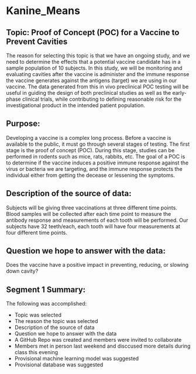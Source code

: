 # Kanine_Means
## Topic: Proof of Concept (POC) for a Vaccine to Prevent Cavities
The reason for selecting this topic is that we have an ongoing study, and we need to determine the effects that a potential vaccine candidate has in a sample population of 10 subjects. In this study, we will be monitoring and evaluating cavities after the vaccine is administer and the immune response the vaccine generates against the antigens (target) we are using in our vaccine.
The data generated from this in vivo preclinical POC testing will be useful in guiding the design of both preclinical studies as well as the early-phase clinical trials, while contributing to defining reasonable risk for the investigational product in the intended patient population.


## Purpose:
Developing a vaccine is a complex long process. Before a vaccine is available to the public, it must go through several stages of testing. The first stage is the proof of concept (POC). During this stage, studies can be performed in rodents such as mice, rats, rabbits, etc. The goal of a POC is to determine if the vaccine induces a positive immune response against the virus or bacteria we are targeting, and the immune response protects the individual either from getting the decease or lessening the symptoms. 

## Description of the source of data:
Subjects will be giving three vaccinations at three different time points. Blood samples will be collected after each time point to measure the antibody response and measurements of each tooth will be performed. Our subjects have 32 teeth/each, each tooth will have four measurements at four different time points.

## Question we hope to answer with the data:
Does the vaccine have a positive impact in preventing, reducing, or slowing down cavity?

## Segment 1 Summary:
The following was accomplished:
* Topic was selected
* The reason the topic was selected
* Description of the source of data
* Question we hope to answer with the data
* A GitHub Repo was created and members were invited to collaborate
* Members met in person last weekend and disccused more details during class this evening
* Provisional machine learning model was suggested
* Provisional database was suggested 

